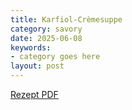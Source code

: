 ```yaml
---
title: Karfiol-Crèmesuppe
category: savory
date: 2025-06-08
keywords:
- category goes here
layout: post
---
```


[Rezept PDF]({{site.baseurl}}/assets/pdf/karfiol_suppe.pdf)


